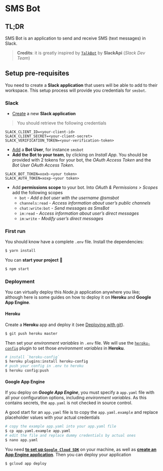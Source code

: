 # SMS Bot
## TL;DR
SMS Bot is an application to send and receive SMS (text messages) in Slack.

> **Credits**: it is greatly inspired by [`TalkBot`](https://github.com/slackapi/TalkBot) by **SlackApi** (_Slack Dev Team_)

## Setup pre-requisites
You need to create a **Slack application** that users will be able to add to their workspace. This setup process will provide you credentials for `smsbot`.

### Slack
- [Create](https://api.slack.com/apps) a new **Slack application**
> You should retrieve the following credentials
```
SLACK_CLIENT_ID=<your-client-id>
SLACK_CLIENT_SECRET=<your-client-secret>
SLACK_VERIFICATION_TOKEN=<your-verification-token>
```
- [Add](https://api.slack.com/bot-users#setup) a **Bot User**, for instance `smsbot`
- **Add the Bot to your team**, by clicking on _Install App_. You should be provided with 2 tokens for your bot, the _OAuth Access Token_ and the _Bot User OAuth Access Token_.
```
SLACK_BOT_TOKEN=xoxb-<your token>
SLACK_AUTH_TOKEN=xoxp-<your token>
```

- Add **permissions scope** to your bot. Into _OAuth & Permissions > Scopes_ add the following scopes
  - `bot` - _Add a bot user with the username @smsbot_
  - `channels:read` - _Access information about user’s public channels_
  - `chat:write:bot` - _Send messages as SmsBot_
  - `im:read` - _Access information about user’s direct messages_
  - `im:write` - _Modify user’s direct messages_

### First run
You should know have a complete `.env` file. Install the dependencies:
```bash
$ yarn install
```  

You can **start your project** :rocket:
```bash
$ npm start
```

### Deployment
You can virtually deploy this _Node.js_ application anywhere you like; although here is some guides on how to deploy it on **Heroku** and **Google App Engine**.

#### Heroku
Create a **Heroku** app and deploy it (see [Deploying with git](https://devcenter.heroku.com/articles/git)).
```bash
$ git push heroku master
```


Then set your _environment variables_ in `.env` file. We will use the [`heroku-config`](https://github.com/xavdid/heroku-config) plugin to set those _environment variables_ in **Heroku**.
```bash
# install `heroku-config`
$ heroku plugins:install heroku-config
# push your config in .env to heroku
$ heroku config:push
```

#### Google App Engine
If you deploy on **_Google App Engine_**, you must specify a `app.yaml` file with all your configuration options, including _environment variables_. As this contains secrets, the `app.yaml` is not checked in source control.

A good start for an `app.yaml` file is to copy the `app.yaml.example` and replace placeholder values with your actual credentials
```bash
# copy the example app.yaml into your app.yaml file
$ cp app.yaml.example app.yaml
# edit the file and replace dummy credentials by actual ones
$ nano app.yaml
```

You need [**to set up `Google Cloud SDK`**](https://cloud.google.com/appengine/docs/flexible/nodejs/download) on your machine, as well as [**create an App Engine application**](https://cloud.google.com/appengine/docs/flexible/nodejs/managing-projects-apps-billing#create).
Then you can deploy your application
```bash
$ gcloud app deploy
```